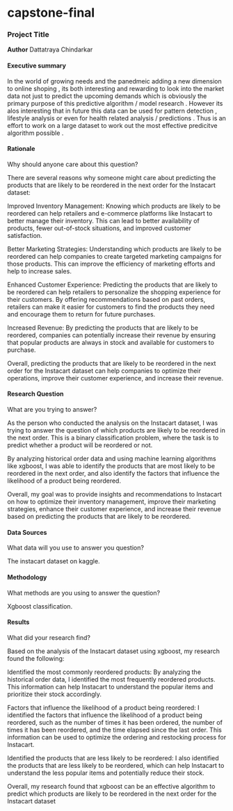 # capstone-final
### Project Title

**Author**
Dattatraya Chindarkar 

#### Executive summary
In the world of growing needs and the panedmeic adding a new dimension to online shoping , its both interesting and rewarding to look into the market data 
not just to predict the upcoming demands which is obviously the primary purpose of this predictive algorithm / model research . However its alos interesting that in future this data can be used for pattern detection , lifestyle analysis or even for health related analysis / predictions .
Thus is an effort to work on a large dataset to work out the most effective predicitve algorithm possible .

#### Rationale
Why should anyone care about this question?

There are several reasons why someone might care about predicting the products that are likely to be reordered in the next order for the Instacart dataset:

Improved Inventory Management: Knowing which products are likely to be reordered can help retailers and e-commerce platforms like Instacart to better manage their inventory. This can lead to better availability of products, fewer out-of-stock situations, and improved customer satisfaction.

Better Marketing Strategies: Understanding which products are likely to be reordered can help companies to create targeted marketing campaigns for those products. This can improve the efficiency of marketing efforts and help to increase sales.

Enhanced Customer Experience: Predicting the products that are likely to be reordered can help retailers to personalize the shopping experience for their customers. By offering recommendations based on past orders, retailers can make it easier for customers to find the products they need and encourage them to return for future purchases.

Increased Revenue: By predicting the products that are likely to be reordered, companies can potentially increase their revenue by ensuring that popular products are always in stock and available for customers to purchase.

Overall, predicting the products that are likely to be reordered in the next order for the Instacart dataset can help companies to optimize their operations, improve their customer experience, and increase their revenue.

#### Research Question
What are you trying to answer?

As the person who conducted the analysis on the Instacart dataset, I was trying to answer the question of which products are likely to be reordered in the next order. This is a binary classification problem, where the task is to predict whether a product will be reordered or not.

By analyzing historical order data and using machine learning algorithms like xgboost, I was able to identify the products that are most likely to be reordered in the next order, and also identify the factors that influence the likelihood of a product being reordered.

Overall, my goal was to provide insights and recommendations to Instacart on how to optimize their inventory management, improve their marketing strategies, enhance their customer experience, and increase their revenue based on predicting the products that are likely to be reordered.

#### Data Sources
What data will you use to answer you question?

The instacart dataset on kaggle.

#### Methodology
What methods are you using to answer the question?

Xgboost classification.

#### Results
What did your research find?

Based on the analysis of the Instacart dataset using xgboost, my research found the following:

Identified the most commonly reordered products: By analyzing the historical order data, I identified the most frequently reordered products. This information can help Instacart to understand the popular items and prioritize their stock accordingly.

Factors that influence the likelihood of a product being reordered: I identified the factors that influence the likelihood of a product being reordered, such as the number of times it has been ordered, the number of times it has been reordered, and the time elapsed since the last order. This information can be used to optimize the ordering and restocking process for Instacart.

Identified the products that are less likely to be reordered: I also identified the products that are less likely to be reordered, which can help Instacart to understand the less popular items and potentially reduce their stock.

Overall, my research found that xgboost can be an effective algorithm to predict which products are likely to be reordered in the next order for the Instacart dataset
